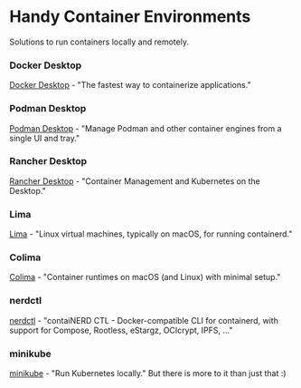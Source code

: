 # Handy Container Environments

Solutions to run containers locally and remotely.

### Docker Desktop

<a href="https://www.docker.com/products/docker-desktop/">Docker Desktop</a> - "The fastest way to containerize applications."

### Podman Desktop

<a href="https://github.com/containers/podman-desktop">Podman Desktop</a> - "Manage Podman and other container engines from a single UI and tray."

### Rancher Desktop

<a href="https://github.com/rancher-sandbox/rancher-desktop/">Rancher Desktop</a> - "Container Management and Kubernetes on the Desktop."

### Lima

<a href="https://github.com/lima-vm/lima">Lima</a> - "Linux virtual machines, typically on macOS, for running containerd."

### Colima

<a href="https://github.com/abiosoft/colima">Colima</a> - "Container runtimes on macOS (and Linux) with minimal setup."

### nerdctl

<a href="https://github.com/containerd/nerdctl">nerdctl</a> - "contaiNERD CTL - Docker-compatible CLI for containerd, with support for Compose, Rootless, eStargz, OCIcrypt, IPFS, ..."

### minikube

<a href="https://github.com/kubernetes/minikube">minikube</a> - "Run Kubernetes locally." But there is more to it than just that :)